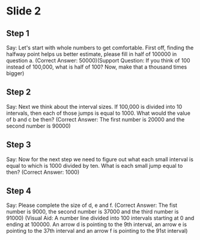 # Slide 2

## Step 1

Say: Let's start with whole numbers to get comfortable. First off, finding the halfway point helps us better estimate, please fill in half of 100000 in question a. (Correct Answer: 50000)(Support Question: If you think of 100 instead of 100,000, what is half of 100? Now, make that a thousand times bigger)

## Step 2

Say: Next we think about the interval sizes. If 100,000 is divided into 10 intervals, then each of those jumps is equal to 1000. What would the value of b and c be then? (Correct Answer: The first number is 20000 and the second number is 90000)

## Step 3

Say: Now for the next step we need to figure out what each small interval is equal to which is 1000 divided by ten. What is each small jump equal to then? (Correct Answer: 1000)

## Step 4

Say: Please complete the size of d, e and f. (Correct Answer: The fist number is 9000, the second number is 37000 and the third number is 91000) (Visual Aid: A number line divided into 100 intervals starting at 0 and ending at 100000. An arrow d is pointing to the 9th interval, an arrow e is pointing to the 37th interval and an arrow f is pointing to the 91st interval)
